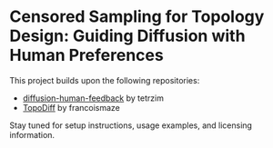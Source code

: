 # Censored Sampling for Topology Design: Guiding Diffusion with Human Preferences

This project builds upon the following repositories:

* [diffusion-human-feedback](https://github.com/tetrzim/diffusion-human-feedback) by tetrzim
* [TopoDiff](https://github.com/francoismaze/topodiff) by francoismaze

Stay tuned for setup instructions, usage examples, and licensing information.
